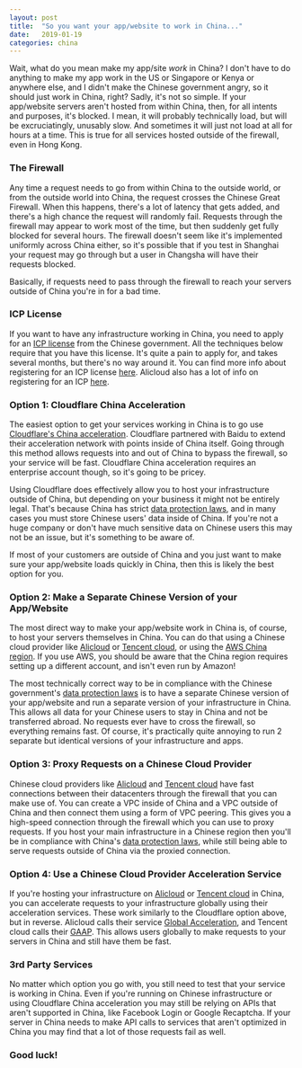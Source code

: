 ```yaml
---
layout: post
title:  "So you want your app/website to work in China..."
date:   2019-01-19
categories: china
---
```


Wait, what do you mean make my app/site *work* in China? I don't have to do anything to make my app work in the US or Singapore or Kenya or anywhere else, and I didn't make the Chinese government angry, so it should just work in China, right? Sadly, it's not so simple. If your app/website servers aren't hosted from within China, then, for all intents and purposes, it's blocked. I mean, it will probably technically load, but will be excruciatingly, unusably slow. And sometimes it will just not load at all for hours at a time. This is true for all services hosted outside of the firewall, even in Hong Kong.

### The Firewall

Any time a request needs to go from within China to the outside world, or from the outside world into China, the request crosses the Chinese Great Firewall. When this happens, there's a lot of latency that gets added, and there's a high chance the request will randomly fail. Requests through the firewall may appear to work most of the time, but then suddenly get fully blocked for several hours. The firewall doesn't seem like it's implemented uniformly across China either, so it's possible that if you test in Shanghai your request may go through but a user in Changsha will have their requests blocked.

Basically, if requests need to pass through the firewall to reach your servers outside of China you're in for a bad time.

### ICP License

If you want to have any infrastructure working in China, you need to apply for an [ICP license](https://en.wikipedia.org/wiki/ICP_license) from the Chinese government. All the techniques below require that you have this license. It's quite a pain to apply for, and takes several months, but there's no way around it. You can find more info about registering for an ICP license [here](https://webdesign.tutsplus.com/articles/chinese-icp-licensing-what-why-and-how-to-get-hosted-in-china--cms-23193). Alicloud also has a lot of info on registering for an ICP [here](https://www.alibabacloud.com/icp).

### Option 1: Cloudflare China Acceleration

The easiest option to get your services working in China is to go use [Cloudflare's China acceleration](https://www.cloudflare.com/network/china/). Cloudflare partnered with Baidu to extend their acceleration network with points inside of China itself. Going through this method allows requests into and out of China to bypass the firewall, so your service will be fast. Cloudflare China acceleration requires an enterprise account though, so it's going to be pricey.

Using Cloudflare does effectively allow you to host your infrastructure outside of China, but depending on your business it might not be entirely legal. That's because China has strict [data protection laws](https://www.chinalawblog.com/2018/05/china-data-protection-regulations-cdpr.html), and in many cases you must store Chinese users' data inside of China. If you're not a huge company or don't have much sensitive data on Chinese users this may not be an issue, but it's something to be aware of.

If most of your customers are outside of China and you just want to make sure your app/website loads quickly in China, then this is likely the best option for you.

### Option 2: Make a Separate Chinese Version of your App/Website

The most direct way to make your app/website work in China is, of course, to host your servers themselves in China. You can do that using a Chinese cloud provider like [Alicloud](https://alibabacloud.com) or [Tencent cloud](https://cloud.tencent.com), or using the [AWS China region](https://www.amazonaws.cn/en/). If you use AWS, you should be aware that the China region requires setting up a different account, and isn't even run by Amazon!

The most technically correct way to be in compliance with the Chinese government's [data protection laws](https://www.chinalawblog.com/2018/05/china-data-protection-regulations-cdpr.html) is to have a separate Chinese version of your app/website and run a separate version of your infrastructure in China. This allows all data for your Chinese users to stay in China and not be transferred abroad. No requests ever have to cross the firewall, so everything remains fast. Of course, it's practically quite annoying to run 2 separate but identical versions of your infrastructure and apps.

### Option 3: Proxy Requests on a Chinese Cloud Provider

Chinese cloud providers like [Alicloud](https://alibabacloud.com) and [Tencent cloud](https://cloud.tencent.com) have fast connections between their datacenters through the firewall that you can make use of. You can create a VPC inside of China and a VPC outside of China and then connect them using a form of VPC peering. This gives you a high-speed connection through the firewall which you can use to proxy requests. If you host your main infrastructure in a Chinese region then you'll be in compliance with China's [data protection laws](https://www.chinalawblog.com/2018/05/china-data-protection-regulations-cdpr.html), while still being able to serve requests outside of China via the proxied connection.

### Option 4: Use a Chinese Cloud Provider Acceleration Service

If you're hosting your infrastructure on [Alicloud](https://alibabacloud.com) or [Tencent cloud](https://cloud.tencent.com) in China, you can accelerate requests to your infrastructure globally using their acceleration services. These work similarly to the Cloudflare option above, but in reverse. Alicloud calls their service [Global Acceleration](https://www.alibabacloud.com/help/product/55629.htm), and Tencent cloud calls their [GAAP](https://intl.cloud.tencent.com/product/gaap). This allows users globally to make requests to your servers in China and still have them be fast.

### 3rd Party Services

No matter which option you go with, you still need to test that your service is working in China. Even if you're running on Chinese infrastructure or using Cloudflare China acceleration you may still be relying on APIs that aren't supported in China, like Facebook Login or Google Recaptcha. If your server in China needs to make API calls to services that aren't optimized in China you may find that a lot of those requests fail as well.

### Good luck!
